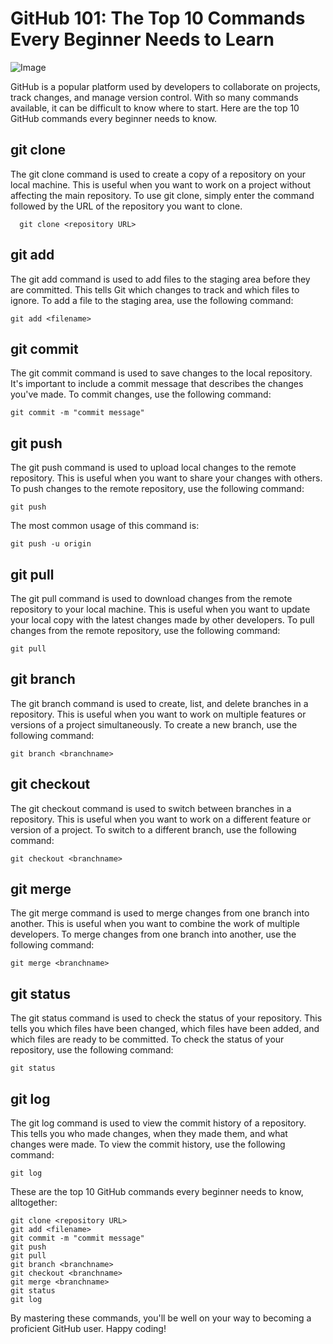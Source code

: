# GitHub 101: The Top 10 Commands Every Beginner Needs to Learn

![Image](https://miro.medium.com/v2/resize:fit:1400/format:webp/1*kUxz9sNMCTQa_G5Nxo6G_Q.png)

GitHub is a popular platform used by developers to collaborate on projects, track changes, and manage version control. With so many commands available, it can be difficult to know where to start. Here are the top 10 GitHub commands every beginner needs to know.

## git clone
The git clone command is used to create a copy of a repository on your local machine. This is useful when you want to work on a project without affecting the main repository. To use git clone, simply enter the command followed by the URL of the repository you want to clone.

```
  git clone <repository URL>
```
  
## git add
The git add command is used to add files to the staging area before they are committed. This tells Git which changes to track and which files to ignore. To add a file to the staging area, use the following command:


```
git add <filename>
```
  

## git commit
The git commit command is used to save changes to the local repository. It's important to include a commit message that describes the changes you've made. To commit changes, use the following command:


```
git commit -m "commit message"
```

## git push
The git push command is used to upload local changes to the remote repository. This is useful when you want to share your changes with others. To push changes to the remote repository, use the following command:

```
git push
```
The most common usage of this command is:
```
git push -u origin
```


## git pull
The git pull command is used to download changes from the remote repository to your local machine. This is useful when you want to update your local copy with the latest changes made by other developers. To pull changes from the remote repository, use the following command:

```
git pull
```

## git branch
The git branch command is used to create, list, and delete branches in a repository. This is useful when you want to work on multiple features or versions of a project simultaneously. To create a new branch, use the following command:

```
git branch <branchname>
```

## git checkout
The git checkout command is used to switch between branches in a repository. This is useful when you want to work on a different feature or version of a project. To switch to a different branch, use the following command:

```
git checkout <branchname>
```

## git merge
The git merge command is used to merge changes from one branch into another. This is useful when you want to combine the work of multiple developers. To merge changes from one branch into another, use the following command:

```
git merge <branchname>
```

## git status
The git status command is used to check the status of your repository. This tells you which files have been changed, which files have been added, and which files are ready to be committed. To check the status of your repository, use the following command:

```
git status
```


## git log
The git log command is used to view the commit history of a repository. This tells you who made changes, when they made them, and what changes were made. To view the commit history, use the following command:

```
git log
```


These are the top 10 GitHub commands every beginner needs to know, alltogether:
```
git clone <repository URL>
git add <filename>
git commit -m "commit message"
git push
git pull
git branch <branchname>
git checkout <branchname>
git merge <branchname>
git status
git log

```
By mastering these commands, you'll be well on your way to becoming a proficient GitHub user. Happy coding!





